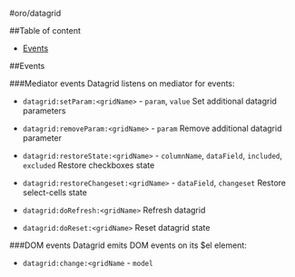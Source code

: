 #oro/datagrid

##Table of content
- [Events](#events)

##Events

###Mediator events
Datagrid listens on mediator for events:

- `datagrid:setParam:<gridName>` - `param`, `value`
  Set additional datagrid parameters

- `datagrid:removeParam:<gridName>` - `param`
  Remove additional datagrid parameter

- `datagrid:restoreState:<gridName>` - `columnName`, `dataField`, `included`, `excluded`
  Restore checkboxes state
  
- `datagrid:restoreChangeset:<gridName>` - `dataField`, `changeset`
  Restore select-cells state

- `datagrid:doRefresh:<gridName>`
  Refresh datagrid

- `datagrid:doReset:<gridName>`
  Reset datagrid state

###DOM events
Datagrid emits DOM events on its $el element:

- `datagrid:change:<gridName` - `model`
